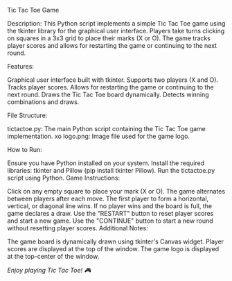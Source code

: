 Tic Tac Toe Game

Description:
This Python script implements a simple Tic Tac Toe game using the tkinter library for the graphical user interface. Players take turns clicking on squares in a 3x3 grid to place their marks (X or O). The game tracks player scores and allows for restarting the game or continuing to the next round.

Features:

Graphical user interface built with tkinter.
Supports two players (X and O).
Tracks player scores.
Allows for restarting the game or continuing to the next round.
Draws the Tic Tac Toe board dynamically.
Detects winning combinations and draws.

File Structure:

tictactoe.py: The main Python script containing the Tic Tac Toe game implementation.
xo logo.png: Image file used for the game logo.

How to Run:

Ensure you have Python installed on your system.
Install the required libraries: tkinter and Pillow (pip install tkinter Pillow).
Run the tictactoe.py script using Python.
Game Instructions:

Click on any empty square to place your mark (X or O).
The game alternates between players after each move.
The first player to form a horizontal, vertical, or diagonal line wins.
If no player wins and the board is full, the game declares a draw.
Use the "RESTART" button to reset player scores and start a new game.
Use the "CONTINUE" button to start a new round without resetting player scores.
Additional Notes:

The game board is dynamically drawn using tkinter's Canvas widget.
Player scores are displayed at the top of the window.
The game logo is displayed at the top-center of the window.

*Enjoy playing Tic Tac Toe! 🎮*
